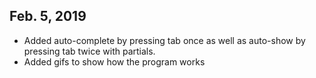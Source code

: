 Feb. 5, 2019
---
* Added auto-complete by pressing tab once as well as auto-show by pressing tab twice with partials.
* Added gifs to show how the program works